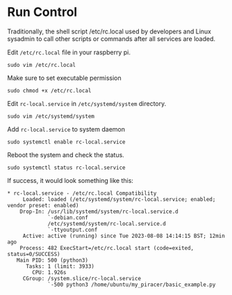 # Run Control
Traditionally, the shell script /etc/rc.local used by developers and Linux sysadmin to call other scripts or commands after all services are loaded.

Edit `/etc/rc.local` file in your raspberry pi.
```
sudo vim /etc/rc.local
```
Make sure to set executable permission
```
sudo chmod +x /etc/rc.local
```
Edit `rc-local.service` in `/etc/systemd/system` directory.
```
sudo vim /etc/systemd/system
```
Add `rc-local.service` to system daemon
```
sudo systemctl enable rc-local.service
```
Reboot the system and check the status.
```
sudo systemctl status rc-local.service
```
If success, it would look something like this:
```
* rc-local.service - /etc/rc.local Compatibility
     Loaded: loaded (/etc/systemd/system/rc-local.service; enabled; vendor preset: enabled)
    Drop-In: /usr/lib/systemd/system/rc-local.service.d
             `-debian.conf
             /etc/systemd/system/rc-local.service.d
             `-ttyoutput.conf
     Active: active (running) since Tue 2023-08-08 14:14:15 BST; 12min ago
    Process: 482 ExecStart=/etc/rc.local start (code=exited, status=0/SUCCESS)
   Main PID: 500 (python3)
      Tasks: 1 (limit: 3933)
        CPU: 1.926s
     CGroup: /system.slice/rc-local.service
             `-500 python3 /home/ubuntu/my_piracer/basic_example.py
```